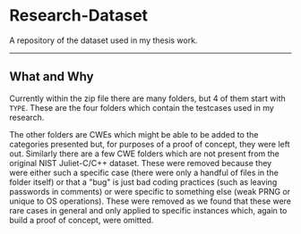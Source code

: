 # Research-Dataset
A repository of the dataset used in my thesis work.

---

## What and Why
Currently within the zip file there are many folders, but 4 of them start with `TYPE`.
These are the four folders which contain the testcases used in my research.

The other folders are CWEs which might be able to be added to the categories presented but, for purposes of a proof of concept, they were left out.
Similarly there are a few CWE folders which are not present from the original NIST Juliet-C/C++ dataset.
These were removed because they were either such a specific case (there were only a handful of files in the folder itself) or that a "bug" is just bad coding practices (such as leaving passwords in comments) or were specific to something else (weak PRNG or unique to OS operations).
These were removed as we found that these were rare cases in general and only applied to specific instances which, again to build a proof of concept, were omitted.
